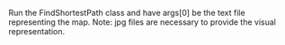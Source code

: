 Run the FindShortestPath class and have args[0] be the text file representing the map.
Note: jpg files are necessary to provide the visual representation.
